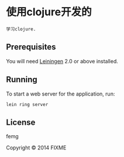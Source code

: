 # 使用clojure开发的
    学习clojure.

## Prerequisites

You will need [Leiningen][1] 2.0 or above installed.

[1]: https://github.com/technomancy/leiningen

## Running

To start a web server for the application, run:

    lein ring server

## License

femg

Copyright © 2014 FIXME
